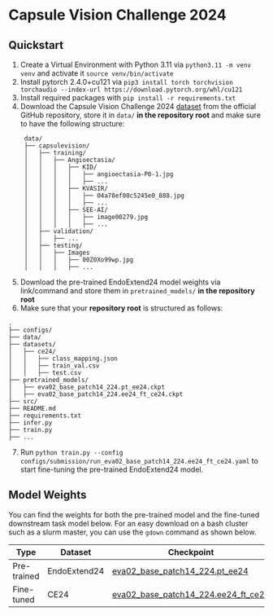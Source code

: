 # Capsule Vision Challenge 2024

## Quickstart

1. Create a Virtual Environment with Python 3.11 via ```python3.11 -m venv venv``` and activate
   it ```source venv/bin/activate```
2. Install pytorch 2.4.0+cu121
   via ```pip3 install torch torchvision torchaudio --index-url https://download.pytorch.org/whl/cu121```
3. Install required packages with `pip install -r requirements.txt`
4. Download the Capsule Vision Challenge
   2024 [dataset](https://github.com/misahub2023/Capsule-Vision-2024-Challenge?tab=readme-ov-file) from the official
   GitHub repository, store it in `data/` **in the repository root** and make sure to have the following structure:
   ```
    data/
    ├── capsulevision/
    │   ├── training/
    │   │   ├── Angioectasia/
    │   │   │   ├── KID/
    │   │   │   │   ├── angioectasia-P0-1.jpg
    │   │   │   │   ├── ...
    │   │   │   ├── KVASIR/
    │   │   │   │   ├── 04a78ef00c5245e0_888.jpg
    │   │   │   │   ├── ...
    │   │   │   ├── SEE-AI/
    │   │   │   │   ├── image00279.jpg
    │   │   │   │   ├── ...   
    │   ├── validation/
    │   │   ├── ...
    │   ├── testing/
    │   │   ├── Images
    │   │   │   ├── 00Z0Xo99wp.jpg
    │   │   │   ├── ...
   ```
5. Download the pre-trained EndoExtend24 model weights via link/command and store them in `pretrained_models/` **in the repository root**
6. Make sure that your **repository root** is structured as follows:
```
.
├── configs/
├── data/
├── datasets/
│   ├── ce24/
│   │   ├── class_mapping.json
│   │   ├── train_val.csv
│   │   ├── test.csv
├── pretrained_models/
│   ├── eva02_base_patch14_224.pt_ee24.ckpt
│   ├── eva02_base_patch14_224.ee24_ft_ce24.ckpt   
├── src/
├── README.md
├── requirements.txt
├── infer.py
├── train.py
├── ...
```
7. Run `python train.py --config configs/submission/run_eva02_base_patch14_224.ee24_ft_ce24.yaml` to start fine-tuning the pre-trained EndoExtend24 model.

## Model Weights

You can find the weights for both the pre-trained model and the fine-tuned downstream task model below. For an easy
download on a bash cluster such as a slurm master, you can use the `gdown` command as shown below.

| **Type**    | **Dataset**  | **Checkpoint**                                                                                                            | **Command**                               |
|-------------|--------------|---------------------------------------------------------------------------------------------------------------------------|-------------------------------------------|
| Pre-trained | EndoExtend24 | [eva02_base_patch14_224.pt_ee24](https://drive.google.com/file/d/1Ok58RCRvKdq1_VcFn35FQOHyznvq8JFr/view?usp=sharing)      | `gdown 1Ok58RCRvKdq1_VcFn35FQOHyznvq8JFr` |
| Fine-tuned  | CE24         | [eva02_base_patch14_224.ee24_ft_ce24](https://drive.google.com/file/d/123TjuBw-34bKXBu7njzKjbcObNXsnuEY/view?usp=sharing) | `gdown 123TjuBw-34bKXBu7njzKjbcObNXsnuEY` |
